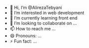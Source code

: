 - 👋 Hi, I’m @AlirezaTebyani
- 👀 I’m interested in web development
- 🌱 I’m currently learning front end
- 💞️ I’m looking to collaborate on ...
- 📫 How to reach me ...
- 😄 Pronouns: ...
- ⚡ Fun fact: ...

<!---
AlirezaTebyani/AlirezaTebyani is a ✨ special ✨ repository because its `README.md` (this file) appears on your GitHub profile.
You can click the Preview link to take a look at your changes.
--->
